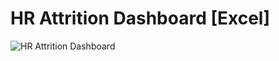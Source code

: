 # HR Attrition Dashboard [Excel]
![HR Attrition Dashboard](https://github.com/user-attachments/assets/0a3874c5-ea78-4d23-9edc-f4ff04f7df82)
